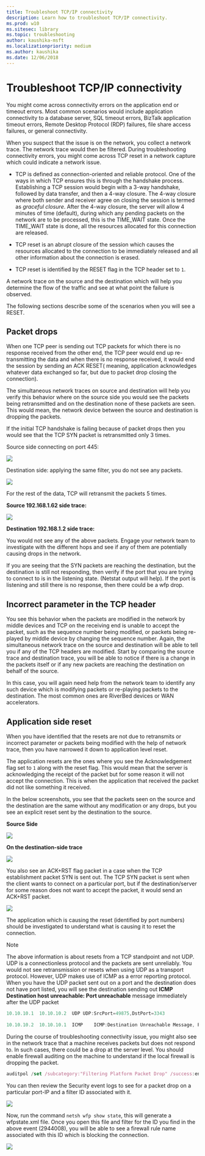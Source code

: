 ```yaml
---
title: Troubleshoot TCP/IP connectivity
description: Learn how to troubleshoot TCP/IP connectivity.
ms.prod: w10
ms.sitesec: library
ms.topic: troubleshooting
author: kaushika-msft
ms.localizationpriority: medium
ms.author: kaushika
ms.date: 12/06/2018
---
```


# Troubleshoot TCP/IP connectivity

You might come across connectivity errors on the application end or timeout errors. Most common scenarios would include application connectivity to a database server, SQL timeout errors, BizTalk application timeout errors, Remote Desktop Protocol (RDP) failures, file share access failures, or general connectivity.  
 
When you suspect that the issue is on the network, you collect a network trace. The network trace would then be filtered. During troubleshooting connectivity errors, you might come across TCP reset in a network capture which could indicate a network issue.  
 
* TCP is defined as connection-oriented and reliable protocol. One of the ways in which TCP ensures this is through the handshake process. Establishing a TCP session would begin with a 3-way handshake, followed by data transfer, and then a 4-way closure. The 4-way closure where both sender and receiver agree on closing the session is termed as *graceful closure*. After the 4-way closure, the server will allow 4 minutes of time (default), during which any pending packets on the network are to be processed, this is the TIME_WAIT state. Once the TIME_WAIT state is done, all the resources allocated for this connection are released.  
 
* TCP reset is an abrupt closure of the session which causes the resources allocated to the connection to be immediately released and all other information about the connection is erased.  
 
* TCP reset is identified by the RESET flag in the TCP header set to `1`.  
 
A network trace on the source and the destination which will help you determine the flow of the traffic and see at what point the failure is observed.  
 
The following sections describe some of the scenarios when you will see a RESET. 
 
## Packet drops
 
When one TCP peer is sending out TCP packets for which there is no response received from the other end, the TCP peer would end up re-transmitting the data and when there is no response received, it would end the session by sending an ACK RESET( meaning, application acknowledges whatever data exchanged so far, but due to packet drop closing the connection).  
 
The simultaneous network traces on source and destination will help you verify this behavior where on the source side you would see the packets being retransmitted and on the destination none of these packets are seen. This would mean, the network device between the source and destination is dropping the packets. 
 
If the initial TCP handshake is failing because of packet drops then you would see that the TCP SYN packet is retransmitted only 3 times. 
    
Source side connecting on port 445:

![](images/tcp-ts-6.png)

Destination side: applying the same filter, you do not see any packets.

![](images/tcp-ts-7.png)

For the rest of the data, TCP will retransmit the packets 5 times.

**Source 192.168.1.62 side trace:**

![](images/tcp-ts-8.png)

**Destination 192.168.1.2 side trace:**
     
You would not see any of the above packets. Engage your network team to investigate with the different hops and see if any of them are potentially causing drops in the network.
    
If you are seeing that the SYN packets are reaching the destination, but the destination is still not responding, then verify if the port that you are trying to connect to is in the listening state. (Netstat output will help). If the port is listening and still there is no response, then there could be a wfp drop.  
 
## Incorrect parameter in the TCP header
 
You see this behavior when the packets are modified in the network by middle devices and TCP on the receiving end is unable to accept the packet, such as the sequence number being modified, or packets being re-played by middle device by changing the sequence number. Again, the simultaneous network trace on the source and destination will be able to tell you if any of the TCP headers are modified. Start by comparing the source trace and destination trace, you will be able to notice if there is a change in the packets itself or if any new packets are reaching the destination on behalf of the source.  
 
In this case, you will again need help from the network team to identify any such device which is modifying packets or re-playing packets to the destination. The most common ones are RiverBed devices or WAN accelerators. 
 
     
## Application side reset
 
When you have identified that the resets are not due to retransmits or incorrect parameter or packets being modified with the help of network trace, then you have narrowed it down to application level reset.
    
The application resets are the ones where you see the Acknowledgement flag set to `1` along with the reset flag. This would mean that the server is acknowledging the receipt of the packet but for some reason it will not accept the connection. This is when the application that received the packet did not like something it received.  
 
In the below screenshots, you see that the packets seen on the source and the destination are the same without any modification or any drops, but you see an explicit reset sent by the destination to the source.
    
**Source Side**

![](images/tcp-ts-9.png)

**On the destination-side trace** 

![](images/tcp-ts-10.png)

You also see an ACK+RST flag packet in a case when the TCP establishment packet SYN is sent out. The TCP SYN packet is sent when the client wants to connect on a particular port, but if the destination/server for some reason does not want to accept the packet, it would send an ACK+RST packet.  

![](images/tcp-ts-11.png)

The application which is causing the reset (identified by port numbers) should be investigated to understand what is causing it to reset the connection. 
 
>[!Note]
>The above information is about resets from a TCP standpoint and not UDP. UDP is a connectionless protocol and the packets are sent unreliably. You would not see retransmission or resets when using UDP as a transport protocol. However, UDP makes use of ICMP as a error reporting protocol. When you have the UDP packet sent out on a port and the destination does not have port listed, you will see the destination sending out  **ICMP Destination host unreachable: Port unreachable** message immediately after the UDP packet
 
 
```typescript
10.10.10.1  10.10.10.2  UDP UDP:SrcPort=49875,DstPort=3343
 
10.10.10.2  10.10.10.1  ICMP    ICMP:Destination Unreachable Message, Port Unreachable,10.10.10.2:3343
```
 
 
During the course of troubleshooting connectivity issue, you might also see in the network trace that a machine receives packets but does not respond to. In such cases, there could be a drop at the server level. You should enable firewall auditing on the machine to understand if the local firewall is dropping the packet.
 
```typescript
auditpol /set /subcategory:"Filtering Platform Packet Drop" /success:enable /failure:enable
```
 
You can then review the Security event logs to see for a packet drop on a particular port-IP and a filter ID associated with it.

![](images/tcp-ts-12.png)

Now, run the command `netsh wfp show state`, this will generate a wfpstate.xml file. Once you open this file and filter for the ID you find in the above event (2944008), you will be able to see a firewall rule name associated with this ID which is blocking the connection.

![](images/tcp-ts-13.png)